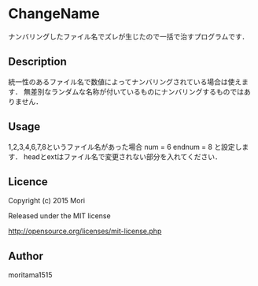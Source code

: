 ChangeName
===

ナンバリングしたファイル名でズレが生じたので一括で治すプログラムです．

## Description

統一性のあるファイル名で数値によってナンバリングされている場合は使えます．
無差別なランダムな名称が付いているものにナンバリングするものではありません．

## Usage
1,2,3,4,6,7,8というファイル名があった場合
num = 6
endnum = 8
と設定します．
headとextはファイル名で変更されない部分を入れてください．

## Licence
Copyright (c) 2015 Mori

Released under the MIT license

http://opensource.org/licenses/mit-license.php

## Author
moritama1515
